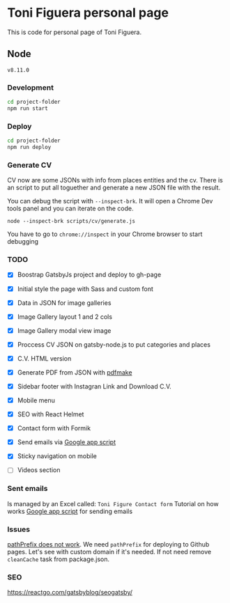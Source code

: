 # Toni Figuera personal page
This is code for personal page of Toni Figuera.

## Node
`v8.11.0`

### Development
```sh
cd project-folder
npm run start
```

### Deploy
```sh
cd project-folder
npm run deploy
```

### Generate CV
CV now are some JSONs with info from places entities and the cv. There is an script to put all toguether and generate a new JSON file with the result.

You can debug the script with `--inspect-brk`. It will open a Chrome Dev tools panel and you can iterate on the code.
```
node --inspect-brk scripts/cv/generate.js
```
You have to go to `chrome://inspect` in your Chrome browser to start debugging

### TODO
- [x] Boostrap GatsbyJs project and deploy to gh-page
- [x] Initial style the page with Sass and custom font
- [x] Data in JSON for image galleries
- [x] Image Gallery layout 1 and 2 cols
- [x] Image Gallery modal view image
- [x] Proccess CV JSON on gatsby-node.js to put categories and places
- [x] C.V. HTML version
- [x] Generate PDF from JSON with [pdfmake](http://pdfmake.org)
- [x] Sidebar footer with Instagran Link and Download C.V.
- [x] Mobile menu
- [x] SEO with React Helmet
- [x] Contact form with Formik
- [x] Send emails via [Google app script](https://github.com/dwyl/learn-to-send-email-via-google-script-html-no-server)
- [x] Sticky navigation on mobile
- [ ] Videos section


### Sent emails
Is managed by an Excel called: `Toni Figure Contact form`
Tutorial on how works [Google app script](https://github.com/dwyl/learn-to-send-email-via-google-script-html-no-server) for sending emails

### Issues
[pathPrefix does not work](https://github.com/gatsbyjs/gatsby/issues/2440). We need `pathPrefix` for deploying to Github pages. Let's see with custom domain if it's needed. If not need remove `cleanCache` task from package.json.


### SEO
https://reactgo.com/gatsbyblog/seogatsby/
